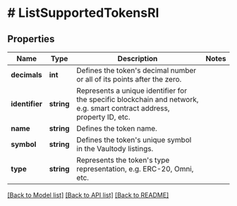 # # ListSupportedTokensRI

## Properties

Name | Type | Description | Notes
------------ | ------------- | ------------- | -------------
**decimals** | **int** | Defines the token&#39;s decimal number or all of its points after the zero. |
**identifier** | **string** | Represents a unique identifier for the specific blockchain and network, e.g. smart contract address, property ID, etc. |
**name** | **string** | Defines the token name. |
**symbol** | **string** | Defines the token&#39;s unique symbol in the Vaultody listings. |
**type** | **string** | Represents the token&#39;s type representation, e.g. ERC-20, Omni, etc. |

[[Back to Model list]](../../README.md#models) [[Back to API list]](../../README.md#endpoints) [[Back to README]](../../README.md)
